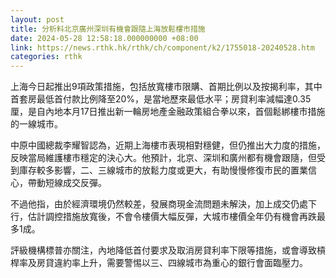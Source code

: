 ```yaml
---
layout: post
title: 分析料北京廣州深圳有機會跟隨上海放鬆樓市措施
date: 2024-05-28 12:58:18.000000000 +08:00
link: https://news.rthk.hk/rthk/ch/component/k2/1755018-20240528.htm
categories: rthk
---
```


上海今日起推出9項政策措施，包括放寬樓市限購、首期比例以及按揭利率，其中首套房最低首付款比例降至20%，是當地歷來最低水平；房貸利率減幅達0.35厘，是自內地本月17日推出新一輪房地產金融政策組合拳以來，首個鬆綁樓市措施的一線城市。

中原中國總裁李耀智認為，近期上海樓市表現相對穩健，但仍推出大力度的措施，反映當局維護樓市穩定的決心大。他預計，北京、深圳和廣州都有機會跟隨，但受到庫存較多影響，二、三線城市的放鬆力度或更大，有助慢慢修復市民的置業信心，帶動短線成交反彈。

不過他指，由於經濟環境仍然較差，發展商現金流問題未解決，加上成交仍處下行，估計調控措施放寬後，不會令樓價大幅反彈，大城市樓價全年仍有機會再跌最多1成。

評級機構標普亦關注，內地降低首付要求及取消房貸利率下限等措施，或會導致槓桿率及房貸違約率上升，需要警惕以三、四線城市為重心的銀行會面臨壓力。
